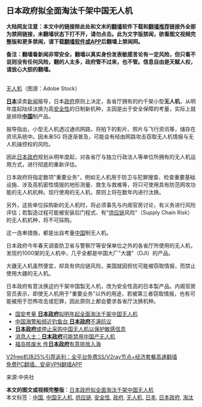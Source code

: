 <h2>日本政府拟全面淘汰千架中国无人机</h2> <p class="notice"><b>大陆网友注意：本文中的链接除此处和文末的<a href="https://github.com/bannedbook/fanqiang" >翻墙</a>软件下载和<a href="https://github.com/killgcd/justmysocks/blob/master/README.md">翻墙推荐</a>链接外全部为禁网链接，未翻墙状态下打不开，请勿点击。此为文字版禁闻，欲看图文视频完整版和更多禁闻，请下载<a href="https://github.com/bannedbook/fanqiang">翻墙软件或APP</a>后翻墙上禁闻网。</p><p>备注：翻墙看新闻非常安全，翻墙以真实身份发表敏感言论有一定风险，但只看不说则没有任何风险，翻的人太多，政府管不过来，也不管。信息自由是天赋人权，请放心大胆的翻墙。</b></p>  <div class="entry"> <p><br /> <a href="https://www.bannedbook.org/bnews/tag/%e6%97%a0%e4%ba%ba%e6%9c%ba/" class="st_tag internal_tag" rel="tag" title="标签 无人机 下的日志">无人机</a>（图源：Adobe Stock） </p> <p> <strong><a href="https://www.bannedbook.org/bnews/tag/%e6%97%a5%e6%9c%ac/" class="st_tag internal_tag" rel="tag" title="标签 日本 下的日志">日本</a></strong>读卖<span class='wp_keywordlink_affiliate'><a href="https://www.bannedbook.org/" title="新闻">新闻</a></span>报导，日本<a href="https://www.bannedbook.org/bnews/tag/%e6%94%bf%e5%ba%9c/" class="st_tag internal_tag" rel="tag" title="标签 政府 下的日志">政府</a>原则上决定，各省厅拥有的约千架小型<strong>无人机</strong>，从明年度起陆续汰换为高<a href="https://www.bannedbook.org/bnews/tag/%E5%AE%89%E5%85%A8%E6%80%A7/" class="st_tag internal_tag" rel="tag" title="标签 安全性 下的日志">安全性</a>的日制新机种，主因是出于安全保障的考量，实际上就是排除<strong><span class='wp_keywordlink_affiliate'><a href="https://www.bannedbook.org/" title="中国" target="_blank">中国</a></span></strong>制产品。 </p> <p>报导指出，小型无人机透过通讯网路，将拍下的影片、照片与飞行资讯等，储存在资讯系统中。因未来5G 将逐渐普及，可能会有经由网路攻击窃取无人机情报与无人机操控权的风险。 </p>  <p>因此<a href="https://www.bannedbook.org/bnews/tag/%E6%97%A5%E6%9C%AC%E6%94%BF%E5%BA%9C/" class="st_tag internal_tag" rel="tag" title="标签 日本政府 下的日志">日本政府</a>规划从明年度起，对各省厅与独立行政法人等单位所拥有的无人机运用方式，进行彻底的重新评估。 </p> <p>日本政府将指定数项&quot;重要业务&quot;，例如无人机用于防卫与犯罪搜查、检查重要基础设施、涉及高机密性情报的地形测量、救生与救难等，将只可使用具有防范网攻功能的无人机机种。现行使用的无人机，原则上将在数年内进行汰换。 </p> <p>另外，这些单位採购新的无人机时，将必须事先与内阁官房讨论，有义务进行风险评估；若製造过程可能被安装后门程式、有&quot;<a href="https://www.bannedbook.org/bnews/tag/%E4%BE%9B%E5%BA%94%E9%93%BE/" class="st_tag internal_tag" rel="tag" title="标签 供应链 下的日志">供应链</a>风险&quot;（Supply Chain Risk）的无人机机种，将不可採购。 </p>  <p>这一连串措施，都是出自考量<a href="https://www.bannedbook.org/bnews/tag/%E4%B8%AD%E5%9B%BD/" class="st_tag internal_tag" rel="tag" title="标签 中国 下的日志">中国</a>制无人机。 </p> <p>日本政府今年春天调查防卫省与警察厅等安保单位之外的各省厅所使用的无人机，发现约1000架的无人机中，几乎全都是中国大厂&quot;大疆&quot;（DJI）的产品。 </p> <p>大疆无人机虽然便宜，却具有供应链风险，美国就因担忧可能被窃取情报，而禁止使用大疆的无人机。 </p>  <p>日本政府有意汰换这约千架中国製无人机，改为安全性高的日本製产品。内阁官房官员表示，即使无人机用于&quot;重要业务&quot;以外的用途，若被第三者窃取情报，也有可能被用于恐怖攻击或犯罪，因此原则上都会要求各省厅汰换机种。 </p> <ul class='op-related-articles' title='相关阅读'> <li><a href='https://www.bannedbook.org/bnews/worldnews/20201130/1439514.html' target='_blank'>国安考量 <b>日本政府</b>拟明年起全面淘汰千架中国无人机</a></li> <li><a href='https://www.bannedbook.org/bnews/headline/20201120/1434167.html' target='_blank'>中国海警船频近钓鱼台 <b>日本政府</b>不满抗议</a></li> <li><a href='https://www.bannedbook.org/bnews/headline/20201030/1422933.html' target='_blank'><b>日本政府</b>或停止采购中国无人机以保护敏感信息</a></li> <li><a href='https://www.bannedbook.org/bnews/baitai/20201030/1422805.html' target='_blank'>消息人士：<b>日本政府</b>可能禁用中国产无人机</a></li> <li><a href='https://www.bannedbook.org/bnews/worldnews/20201017/1415732.html' target='_blank'>福岛核废水 传<b>日本政府</b>有意排放入海</a></li> </ul> <p class="texttj"> <a href="https://github.com/bannedbook/fanqiang/wiki/V2ray%E6%9C%BA%E5%9C%BA" target="_blank">V2free机场25%引荐返利：全平台免费SS/V2ray节点+经济套餐高速翻墙</a><br/> <a href="https://github.com/bannedbook/fanqiang/wiki/%E7%A6%81%E9%97%BB%E7%BD%91%E5%AE%89%E5%8D%93%E7%BF%BB%E5%A2%99%E6%96%B0%E9%97%BBAPP" target="_blank">免费PC翻墙、安卓VPN翻墙APP</a></p><p>来源:中央社</p><a name='sharetosocial'></a>       <div><b>本文的图文或视频完整版</b>：<a href='https://www.bannedbook.org/bnews/comments/20201130/1439627.html'>日本政府拟全面淘汰千架中国无人机</a></div>  </div><!--END ENTRY--> <div class="postfooter"> <div>本文标签：<a href="https://www.bannedbook.org/bnews/tag/%E4%B8%AD%E5%9B%BD/" rel="tag">中国</a>, <a href="https://www.bannedbook.org/bnews/tag/%E4%B8%AD%E5%9B%BD%E6%97%A0%E4%BA%BA%E6%9C%BA/" rel="tag">中国无人机</a>, <a href="https://www.bannedbook.org/bnews/tag/%E4%BE%9B%E5%BA%94%E9%93%BE/" rel="tag">供应链</a>, <a href="https://www.bannedbook.org/bnews/tag/%E5%AE%89%E5%85%A8%E6%80%A7/" rel="tag">安全性</a>, <a href="https://www.bannedbook.org/bnews/tag/%e6%94%bf%e5%ba%9c/" rel="tag">政府</a>, <a href="https://www.bannedbook.org/bnews/tag/%e6%97%a0%e4%ba%ba%e6%9c%ba/" rel="tag">无人机</a>, <a href="https://www.bannedbook.org/bnews/tag/%e6%97%a5%e6%9c%ac/" rel="tag">日本</a>, <a href="https://www.bannedbook.org/bnews/tag/%E6%97%A5%E6%9C%AC%E6%94%BF%E5%BA%9C/" rel="tag">日本政府</a>, <a href="https://www.bannedbook.org/bnews/tag/%E6%B7%98%E6%B1%B0/" rel="tag">淘汰</a></div>  </div><!--END POSTFOOTER--> 